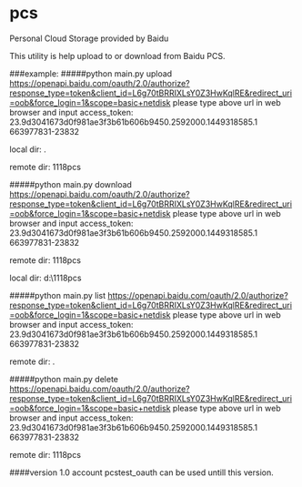 # pcs
Personal Cloud Storage provided by Baidu

This utility is help upload to or download from Baidu PCS.

###example:
####\#python main.py upload
https://openapi.baidu.com/oauth/2.0/authorize?response_type=token&client_id=L6g70tBRRIXLsY0Z3HwKqlRE&redirect_uri=oob&force_login=1&scope=basic+netdisk
please type above url in web browser and input access_token: 23.9d3041673d0f981ae3f3b61b606b9450.2592000.1449318585.1
663977831-23832

local dir: .

remote dir: 1118pcs

####\#python main.py download
https://openapi.baidu.com/oauth/2.0/authorize?response_type=token&client_id=L6g70tBRRIXLsY0Z3HwKqlRE&redirect_uri=oob&force_login=1&scope=basic+netdisk
please type above url in web browser and input access_token: 23.9d3041673d0f981ae3f3b61b606b9450.2592000.1449318585.1
663977831-23832

remote dir: 1118pcs

local dir: d:\1118pcs

####\#python main.py list
https://openapi.baidu.com/oauth/2.0/authorize?response_type=token&client_id=L6g70tBRRIXLsY0Z3HwKqlRE&redirect_uri=oob&force_login=1&scope=basic+netdisk
please type above url in web browser and input access_token: 23.9d3041673d0f981ae3f3b61b606b9450.2592000.1449318585.1
663977831-23832

remote dir: .

####\#python main.py delete
https://openapi.baidu.com/oauth/2.0/authorize?response_type=token&client_id=L6g70tBRRIXLsY0Z3HwKqlRE&redirect_uri=oob&force_login=1&scope=basic+netdisk
please type above url in web browser and input access_token: 23.9d3041673d0f981ae3f3b61b606b9450.2592000.1449318585.1
663977831-23832

remote dir: 1118pcs

####version 1.0
account pcstest_oauth can be used untill this version.
